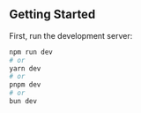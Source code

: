 



## Getting Started

First, run the development server:

```bash
npm run dev
# or
yarn dev
# or
pnpm dev
# or
bun dev
```


